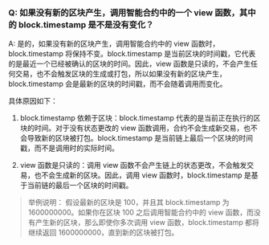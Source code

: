 ### Q: 如果没有新的区块产生，调用智能合约中的一个 view 函数，其中的 block.timestamp 是不是没有变化？

A: 是的，如果没有新的区块产生，调用智能合约中的 view 函数时，block.timestamp 将保持不变。block.timestamp 是当前区块的时间戳，它代表的是最近一个已经被确认的区块的时间。因此，view 函数是只读的，不会产生任何交易，也不会触发区块的生成或打包，所以如果没有新的区块产生，block.timestamp 会是最新的区块的时间戳，而不会随着调用而变化。

具体原因如下：

1. block.timestamp 依赖于区块：block.timestamp 代表的是当前正在执行的区块的时间。对于没有状态更改的 view 函数调用，合约不会生成新交易，也不会导致新的区块被打包。block.timestamp 是当前链上最后一个区块的时间戳，而不是调用时的实际时间。

2. view 函数是只读的：调用 view 函数不会产生链上的状态更改，不会触发交易，也不会生成新的区块。因此，调用 view 函数时，block.timestamp 是基于当前链的最后一个区块的时间戳。

> 举例说明：
假设最新的区块是 100，并且其 block.timestamp 为 1600000000。如果你在区块 100 之后调用智能合约中的 view 函数，而没有产生新的区块，那么即使你多次调用 view 函数，block.timestamp 都将继续返回 1600000000，直到新的区块被打包。